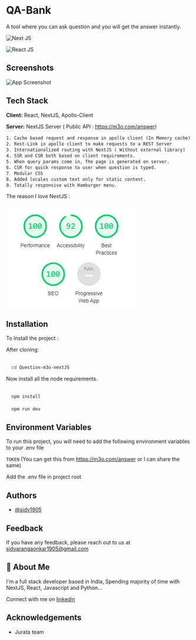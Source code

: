 # QA-Bank

A tool where you can ask question and you will get the answer instantly.

![Next JS](https://img.shields.io/badge/next.js-000000?style=for-the-badge&logo=nextdotjs&logoColor=white)

![React JS](https://img.shields.io/badge/React-20232A?style=for-the-badge&logo=react&logoColor=61DAFB)

## Screenshots

![App Screenshot](GithubImage/FinalQABANK.gif)

## Tech Stack

**Client:** React, NextJS, Apollo-Client

**Server:** NextJS Server ( Public API : https://m3o.com/answer)

    1. Cache based request and response in apollo client (In Memory cache)
    2. Rest-Link in apollo client to make requests to a REST Server
    3. Internationalized routing with NextJS ( Without external library)
    4. SSR and CSR both based on client requirements.
    5. When query params come in, The page is generated on server.
    6. CSR for quick response to user when question is typed.
    7. Modular CSS
    8. Added locales custom text only for static content.
    9. Totally responsive with Hamburger menu.

The reason I love NextJS :

![Next JS Supremacy](GithubImage/Performance.PNG)

## Installation

To Install the project :

After cloning:

```bash

  cd Question-m3o-nextJS


```

Now install all the node requirements.

```bash

  npm install

  npm run dev

```

## Environment Variables

To run this project, you will need to add the following environment variables to your .env file

`TOKEN` (You can get this from https://m3o.com/answer or I can share the same)

Add the .env file in project root

## Authors

- [@sidv1905](https://www.github.com/sidv1905)

## Feedback

If you have any feedback, please reach out to us at sidvarangaonkar1905@gmail.com

## 🚀 About Me

I'm a full stack developer based in India, Spending majority of time with NextJS, React, Javascript and Python...

Connect with me on [linkedin](https://www.linkedin.com/in/siddharth-varangaonkar-9b4a3a150/)

## Acknowledgements

- Jurata team
